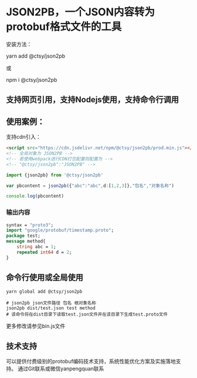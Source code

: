 # JSON2PB，一个JSON内容转为protobuf格式文件的工具
安装方法： 

yarn add @ctsy/json2pb

或

npm i @ctsy/json2pb

## 支持网页引用，支持Nodejs使用，支持命令行调用
## 使用案例：

支持cdn引入：
```html
<script src="https://cdn.jsdelivr.net/npm/@ctsy/json2pb/prod.min.js"></script>
<!-- 全局对象为 JSON2PB -->
<!-- 若使用webpack进行CDN打包配置则配置为 -->
<!-- "@ctsy/json2pb":"JSON2PB" -->
```

```typescript
import {json2pb} from '@ctsy/json2pb'

var pbcontent = json2pb({"abc":"abc",d:[1,2,3]},"包名","对象名称")

console.log(pbcontent)

```
### 输出内容
```proto
syntax = "proto3";
import "google/protobuf/timestamp.proto";
package test;
message method{
	string abc = 1;
	repeated int64 d = 2;
}
```

## 命令行使用或全局使用
```shell
yarn global add @ctsy/json2pb

# json2pb json文件路径 包名 根对象名称
json2pb dist/test.json test method
# 该命令将在dist目录下读取test.json文件并在该目录下生成test.proto文件
```

更多修改请参见bin.js文件

## 技术支持

可以提供付费级别的protobuf编码技术支持，系统性能优化方案及实施落地支持。
通过Git联系或微信yanpengquan联系

